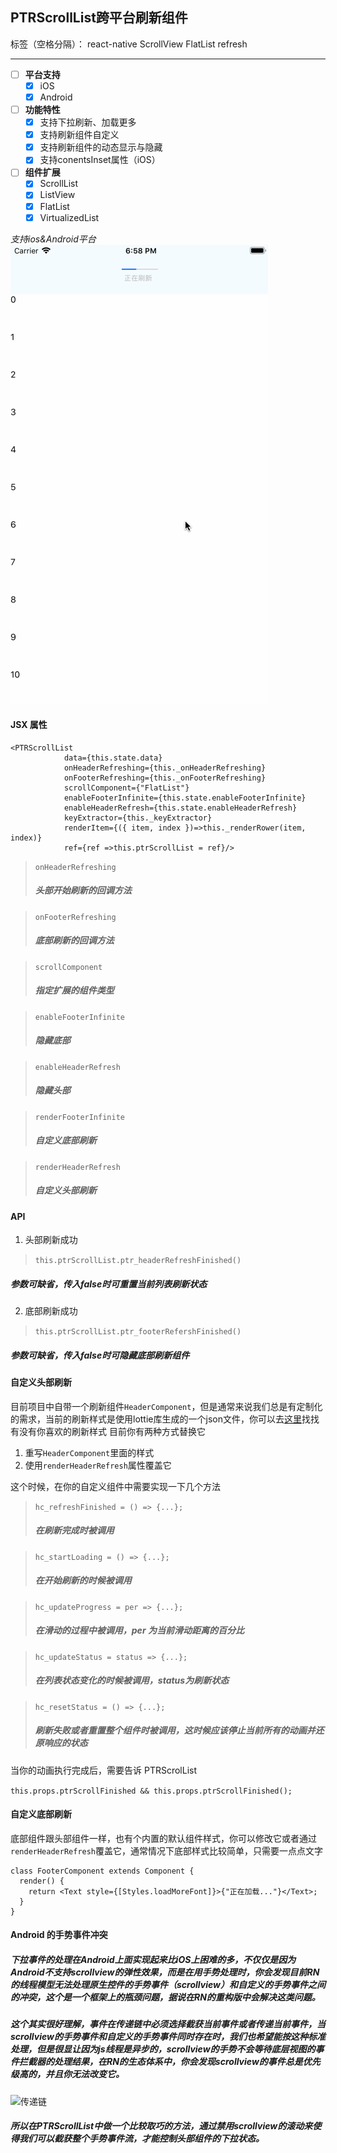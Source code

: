 ## PTRScrollList跨平台刷新组件

标签（空格分隔）： react-native ScrollView FlatList refresh

---

- [ ] **平台支持**
    - [x] iOS
    - [x] Android
- [ ] **功能特性**
    - [x] 支持下拉刷新、加载更多
    - [x] 支持刷新组件自定义
    - [x] 支持刷新组件的动态显示与隐藏
    - [x] 支持conentsInset属性（iOS）
- [ ] **组件扩展**
    - [x] ScrollList
    - [x] ListView
    - [x] FlatList
    - [x] VirtualizedList
    
*支持ios&Android平台*
<br>
![刷新动效](https://raw.githubusercontent.com/bird-xiong/PTRScrollList/master/res/11.gif)

#### JSX 属性 
```
<PTRScrollList
            data={this.state.data}
            onHeaderRefreshing={this._onHeaderRefreshing} 
            onFooterRefreshing={this._onFooterRefreshing} 
            scrollComponent={"FlatList"}    
            enableFooterInfinite={this.state.enableFooterInfinite} 
            enableHeaderRefresh={this.state.enableHeaderRefresh}
            keyExtractor={this._keyExtractor}
            renderItem={({ item, index })=>this._renderRower(item, index)}
            ref={ref =>this.ptrScrollList = ref}/>
```
>`onHeaderRefreshing`   
>##### *头部开始刷新的回调方法*

>`onFooterRefreshing`   
>##### *底部刷新的回调方法*

>`scrollComponent`      
>##### *指定扩展的组件类型*

>`enableFooterInfinite`
>##### *隐藏底部*

>`enableHeaderRefresh`  
>##### *隐藏头部*

>`renderFooterInfinite`  
>##### *自定义底部刷新*

>`renderHeaderRefresh`   
>##### *自定义头部刷新*

#### API
1. 头部刷新成功
> ```this.ptrScrollList.ptr_headerRefreshFinished()```
##### *参数可缺省，传入false时可重置当前列表刷新状态*

2. 底部刷新成功
> ```this.ptrScrollList.ptr_footerRefershFinished()```
##### *参数可缺省，传入false时可隐藏底部刷新组件*

#### 自定义头部刷新
目前项目中自带一个刷新组件```HeaderComponent```，但是通常来说我们总是有定制化的需求，当前的刷新样式是使用lottie库生成的一个json文件，你可以去[这里](https://www.lottiefiles.com/tag/loading)找找有没有你喜欢的刷新样式
目前你有两种方式替换它
1. 重写```HeaderComponent```里面的样式
2. 使用```renderHeaderRefresh```属性覆盖它

这个时候，在你的自定义组件中需要实现一下几个方法

>```hc_refreshFinished = () => {...};```
>##### *在刷新完成时被调用*

>```hc_startLoading = () => {...};```
>##### *在开始刷新的时候被调用*

>```hc_updateProgress = per => {...};```
>##### *在滑动的过程中被调用，per 为当前滑动距离的百分比*

>```hc_updateStatus = status => {...};```
>##### *在列表状态变化的时候被调用，status为刷新状态*

>```hc_resetStatus = () => {...};```
>##### *刷新失败或者重置整个组件时被调用，这时候应该停止当前所有的动画并还原响应的状态*

当你的动画执行完成后，需要告诉 PTRScrolList

```this.props.ptrScrollFinished && this.props.ptrScrollFinished();```

#### 自定义底部刷新
底部组件跟头部组件一样，也有个内置的默认组件样式，你可以修改它或者通过```renderHeaderRefresh```覆盖它，通常情况下底部样式比较简单，只需要一点点文字

```
class FooterComponent extends Component {
  render() {
    return <Text style={[Styles.loadMoreFont]}>{"正在加载..."}</Text>;
  }
}
```
#### Android 的手势事件冲突
##### 下拉事件的处理在Android上面实现起来比iOS上困难的多，不仅仅是因为Android不支持scrollview的弹性效果，而是在用手势处理时，你会发现目前RN的线程模型无法处理原生控件的手势事件（scrollview）和自定义的手势事件之间的冲突，这个是一个框架上的瓶颈问题，据说在RN的重构版中会解决这类问题。<br>
##### 这个其实很好理解，事件在传递链中必须选择截获当前事件或者传递当前事件，当scrollview的手势事件和自定义的手势事件同时存在时，我们也希望能按这种标准处理，但是很显让因为js线程是异步的，scrollview的手势不会等待底层视图的事件拦截器的处理结果，在RN的生态体系中，你会发现scrollview的事件总是优先级高的，并且你无法改变它。<br>
![传递链](https://raw.githubusercontent.com/bird-xiong/PTRScrollList/master/res/zenuml.png)
##### 所以在PTRScrollList中做一个比较取巧的方法，通过禁用scrollview的滚动来使得我们可以截获整个手势事件流，才能控制头部组件的下拉状态。<br>




    

